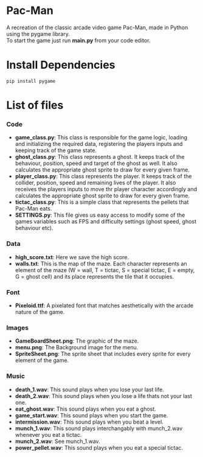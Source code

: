 # Pac-Man

A recreation of the classic arcade video game Pac-Man, made in Python using the pygame library. <br>
To start the game just run **main.py** from your code editor.

# Install Dependencies

```
pip install pygame
```

# List of files

### Code

- **game_class.py**: This class is responsible for the game logic, loading and initializing the required data, registering the players inputs and keeping track of the game state.
- **ghost_class.py**: This class represents a ghost. It keeps track of the behaviour, position, speed and target of the ghost as well. It also calculates the appropriate ghost sprite to draw for every given frame.
- **player_class.py**: This class represents the player. It keeps track of the collider, position, speed and remaining lives of the player. It also receives the players inputs to move thr player character accordingly and calculates the appropriate ghost sprite to draw for every given frame. 
- **tictac_class.py**: This is a simple class that represents the pellets that Pac-Man eats.
- **SETTINGS.py**: This file gives us easy access to modify some of the games variables such as FPS and difficulty settings (ghost speed, ghost behaviour etc).

### Data

- **high_score.txt**: Here we save the high score.
- **walls.txt**: This is the map of the maze. Each character represents an element of the maze (W = wall, T = tictac, S = special tictac, E = empty, G = ghost cell) and its place represents the tile that it occupies.   

### Font

- **Pixeloid.ttf**: A pixelated font that matches aesthetically with the arcade nature of the game.

### Images

- **GameBoardSheet.png**: The graphic of the maze.
- **menu.png**: The Background image for the menu.
- **SpriteSheet.png**: The sprite sheet that includes every sprite for every element of the game.

### Music

- **death_1.wav**: This sound plays when you lose your last life.
- **death_2.wav**: This sound plays when you lose a life thats not your last one.
- **eat_ghost.wav**: This sound plays when you eat a ghost.
- **game_start.wav**: This sound plays when you start the game.
- **intermission.wav**: This sound plays when you beat a level.
- **munch_1.wav**: This sound plays interchangably with munch_2.wav whenever you eat a tictac.
- **munch_2.wav**: See munch_1.wav.
- **power_pellet.wav**: This sound plays when you eat a special tictac.
